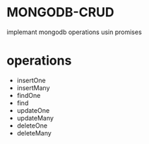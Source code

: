 # MONGODB-CRUD

implemant mongodb operations usin promises

# operations

- insertOne
- insertMany
- findOne
- find
- updateOne
- updateMany
- deleteOne
- deleteMany
